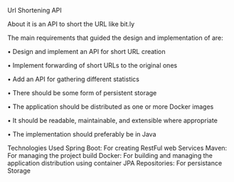 Url Shortening API


About
it is an API to short the URL like bit.ly

The main requirements that guided the design and implementation of are:

•	Design and implement an API for short URL creation

•	Implement forwarding of short URLs to the original ones

•	Add an API for gathering different statistics

•	There should be some form of persistent storage

•	The application should be distributed as one or more Docker images

•	It should be readable, maintainable, and extensible where appropriate

•	The implementation should preferably be in Java

Technologies Used
Spring Boot: For creating RestFul web Services
Maven: For managing the project build
Docker: For building and managing the application distribution using container
JPA Repositories: For persistance Storage
